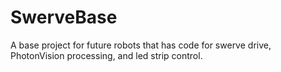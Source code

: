 # SwerveBase
A base project for future robots that has code for swerve drive, PhotonVision processing, and led strip control.
